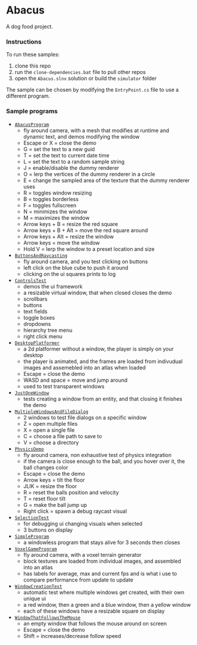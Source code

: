 # Abacus

A dog food project.

### Instructions

To run these samples:
1. clone this repo
2. run the `clone-dependencies.bat` file to pull other repos
3. open the `Abacus.slnx` solution or build the `simulator` folder

The sample can be chosen by modifying the `EntryPoint.cs` file to use a different program.

### Sample programs

- [`AbacusProgram`](program/Programs/AbacusProgram.cs)
  - fly around camera, with a mesh that modifies at runtime and dynamic text, and demos modifying the window
  - Escape or X = close the demo
  - G = set the text to a new guid
  - T = set the text to current date time
  - L = set the text to a random sample string
  - J = enable/disable the dummy renderer
  - O = lerp the vertices of the dummy renderer in a circle
  - E = change the sampled area of the texture that the dummy renderer uses
  - R = toggles window resizing
  - B = toggles borderless
  - F = toggles fullscreen
  - N = minimizes the window
  - M = maximizes the window
  - Arrow keys + B = resize the red square
  - Arrow keys + B + Alt = move the red square around
  - Arrow keys + Alt = resize the window
  - Arrow keys = move the window
  - Hold V = lerp the window to a preset location and size
- [`ButtonsAndRaycasting`](program/Programs/ButtonsAndRaycasting.cs)
  - fly around camera, and you test clicking on buttons
  - left click on the blue cube to push it around
  - clicking on the ui squares prints to log
- [`ControlsTest`](program/Programs/ControlsTest.cs)
  - demos the ui framework
  - a resizable virtual window, that when closed closes the demo
  - scrollbars
  - buttons
  - text fields
  - toggle boxes
  - dropdowns
  - hierarchy tree menu
  - right click menu
- [`DesktopPlatformer`](program/Programs/DesktopPlatformer.cs)
  - a 2d platformer without a window, the player is simply on your desktop
  - the player is animated, and the frames are loaded from indivudual images and assemebled into an atlas when loaded
  - Escape = close the demo
  - WASD and space = move and jump around
  - used to test transparent windows
- [`JustOneWindow`](program/Programs/JustOneWindow.cs)
  - tests creating a window from an entity, and that closing it finishes the demo
- [`MultipleWindowsAndFileDialog`](program/Programs/MultipleWindowsAndFileDialog.cs)
  - 2 windows to test file dialogs on a specific window
  - Z = open multiple files
  - X = open a single file
  - C = choose a file path to save to
  - V = choose a directory
- [`PhysicsDemo`](program/Programs/PhysicsDemo.cs)
  - fly around camera, non exhaustive test of physics integration
  - if the camera is close enough to the ball, and you hover over it, the ball changes color
  - Escape = close the demo
  - Arrow keys = tilt the floor
  - JLIK = resize the floor
  - R = reset the balls position and velocity
  - T = reset floor tilt
  - G = make the ball jump up
  - Right click = spawn a debug raycast visual
- [`SelectionTest`](program/Programs/SelectionTest.cs)
  - for debugging ui changing visuals when selected
  - 3 buttons on display
- [`SimpleProgram`](program/Programs/SimpleProgram.cs)
  - a windowless program that stays alive for 3 seconds then closes
- [`VoxelGameProgram`](<program/Programs/Voxel Game/VoxelGameProgram.cs>)
  - fly around camera, with a voxel terrain generator
  - block textures are loaded from individual images, and assembled into an atlas
  - has labels for average, max and current fps and is what i use to compare performance from update to update
- [`WindowCreationTest`](program/Programs/WindowCreationTest.cs)
  - automatic test where multiple windows get created, with their own unique ui
  - a red window, then a green and a blue window, then a yellow window
  - each of these windows have a resizable square on display
- [`WindowThatFollowsTheMouse`](program/Programs/WindowThatFollowsTheMouse.cs)
  - an empty window that follows the mouse around on screen
  - Escape = close the demo
  - Shift = increases/decrease follow speed